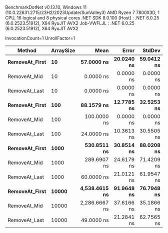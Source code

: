 
BenchmarkDotNet v0.13.10, Windows 11 (10.0.22631.2715/23H2/2023Update/SunValley3)
AMD Ryzen 7 7800X3D, 1 CPU, 16 logical and 8 physical cores
.NET SDK 8.0.100
  [Host]     : .NET 6.0.25 (6.0.2523.51912), X64 RyuJIT AVX2
  Job-VWFLJL : .NET 6.0.25 (6.0.2523.51912), X64 RyuJIT AVX2

InvocationCount=1  UnrollFactor=1  

 Method         | ArraySize | Mean          | Error      | StdDev     | Median        |
--------------- |---------- |--------------:|-----------:|-----------:|--------------:|
 **RemoveAt_First** | **10**        |    **57.0000 ns** | **20.0240 ns** | **59.0412 ns** |   **100.0000 ns** |
 RemoveAt_Mid   | 10        |     0.0000 ns |  0.0000 ns |  0.0000 ns |     0.0000 ns |
 RemoveAt_Last  | 10        |     0.0000 ns |  0.0000 ns |  0.0000 ns |     0.0000 ns |
 **RemoveAt_First** | **100**       |    **88.1579 ns** | **12.7785 ns** | **32.5253 ns** |   **100.0000 ns** |
 RemoveAt_Mid   | 100       |   100.0000 ns |  0.0000 ns |  0.0000 ns |   100.0000 ns |
 RemoveAt_Last  | 100       |    24.0000 ns | 10.3613 ns | 30.5505 ns |     0.0000 ns |
 **RemoveAt_First** | **1000**      |   **530.8511 ns** | **30.8514 ns** | **88.0208 ns** |   **500.0000 ns** |
 RemoveAt_Mid   | 1000      |   289.6907 ns | 24.6179 ns | 71.4209 ns |   300.0000 ns |
 RemoveAt_Last  | 1000      |    60.0000 ns | 21.0121 ns | 61.9547 ns |   100.0000 ns |
 **RemoveAt_First** | **10000**     | **4,538.4615 ns** | **91.9648 ns** | **76.7948 ns** | **4,600.0000 ns** |
 RemoveAt_Mid   | 10000     | 2,286.6667 ns | 37.6166 ns | 35.1866 ns | 2,300.0000 ns |
 RemoveAt_Last  | 10000     |    49.0000 ns | 21.2841 ns | 62.7565 ns |     0.0000 ns |
